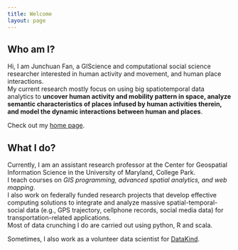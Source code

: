 ```yaml
---
title: Welcome
layout: page
---
```



## Who am I?

Hi, I am Junchuan Fan, a GIScience and computational social science researcher interested in human activity and movement, and human place interactions.  
My current research mostly focus on using big spatiotemporal data analytics to **uncover human activity and mobility pattern in space, analyze semantic characteristics of places infused by human activities therein, and model the dynamic interactions between human and places**. 

Check out my [home page](http://terpconnect.umd.edu/~jcfan).  

## What I do?
Currently, I am an assistant research professor at the Center for Geospatial Information Science in the University of Maryland, College Park.  
I teach courses on *GIS programming, advanced spatial analytics, and web mapping*.  
I also work on federally funded research projects that develop effective computing solutions to  integrate and analyze massive spatial-temporal-social data (e.g., GPS trajectory, cellphone records, social media data) for transportation-related applications.  
Most of data crunching I do are carried out using python, R and scala.  

Sometimes, I also work as a volunteer data scientist for [DataKind](http://www.datakind.org/).   